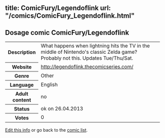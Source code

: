 title: ComicFury/Legendoflink
url: "/comics/ComicFury_Legendoflink.html"
---
Dosage comic ComicFury/Legendoflink
-----------------------------------------

<p id="msg"></p>
<script type="text/javascript">
if (window.location.search === '?edit_info_mail=sent_ok') {
  var elem = document.getElementById("msg");
  elem.innerHTML = 'Edited information sucessfully sent.';
  elem.className = 'ok';
}
</script>
<table class="comicinfo">
<tr>
<th>Description</th><td>What happens when lightning hits the TV in the middle of Nintendo's classic Zelda game? Probably not this. Updates Tue/Thu/Sat.</td>
</tr>
<tr>
<th>Website</th><td><a href="http://legendoflink.thecomicseries.com/">http://legendoflink.thecomicseries.com/</a></td>
</tr>
<tr>
<th>Genre</th><td>Other</td>
</tr>
<tr>
<th>Language</th><td>English</td>
</tr>
<tr>
<th>Adult content</th><td>no</td>
</tr>
<tr>
<th>Status</th><td>ok on 26.04.2013</td>
</tr>
<tr>
<th>Votes</th><td>0</td>
</tr>
</table>

[Edit this info](ComicFury_Legendoflink_edit.html) or go back to the [comic list](../comic-index.html).
